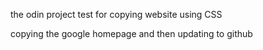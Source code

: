 the odin project test for copying website using CSS

copying  the google homepage and then updating to github
